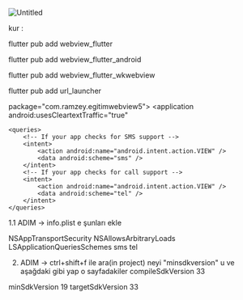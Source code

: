 ![Untitled](https://user-images.githubusercontent.com/21096087/230730972-e0e19ec7-99ea-40e7-98ed-25a26e5a96fe.gif)

kur : 

flutter pub add webview_flutter

flutter pub add webview_flutter_android

flutter pub add webview_flutter_wkwebview

flutter pub add url_launcher


package="com.ramzey.egitimwebview5">
<uses-permission android:name="android.permission.INTERNET" />
<application
    android:usesCleartextTraffic="true"
<!-- Provide required visibility configuration for API level 30 and above -->
    <queries>
        <!-- If your app checks for SMS support -->
        <intent>
            <action android:name="android.intent.action.VIEW" />
            <data android:scheme="sms" />
        </intent>
        <!-- If your app checks for call support -->
        <intent>
            <action android:name="android.intent.action.VIEW" />
            <data android:scheme="tel" />
        </intent>
    </queries>
</manifest>


1.1 ADIM -> info.plist e şunları ekle

<key>NSAppTransportSecurity</key>
 <dict>
 <key>NSAllowsArbitraryLoads</key><true/>
</dict>
<key>LSApplicationQueriesSchemes</key>
<array>
  <string>sms</string>
  <string>tel</string>
</array>



2. ADIM ->  ctrl+shift+f ile ara(in project) neyi "minsdkversion" u ve aşağdaki gibi yap o sayfadakiler
compileSdkVersion 33

minSdkVersion 19
targetSdkVersion 33

